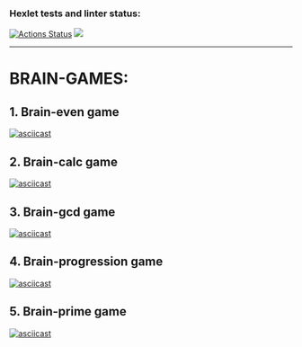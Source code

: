 ### Hexlet tests and linter status:

[![Actions Status](https://github.com/n1ckdevops/frontend-project-44/actions/workflows/hexlet-check.yml/badge.svg)](https://github.com/n1ckdevops/frontend-project-44/actions)
<a href="https://codeclimate.com/github/n1ckdevops/frontend-project-44/maintainability"><img src="https://api.codeclimate.com/v1/badges/f673036c15008a2b9938/maintainability" /></a>

---

# BRAIN-GAMES:

## 1. Brain-even game

[![asciicast](https://asciinema.org/a/708330.svg)](https://asciinema.org/a/708330)

## 2. Brain-calc game

[![asciicast](https://asciinema.org/a/709541.svg)](https://asciinema.org/a/709541)

## 3. Brain-gcd game

[![asciicast](https://asciinema.org/a/710249.svg)](https://asciinema.org/a/710249)

## 4. Brain-progression game

[![asciicast](https://asciinema.org/a/710451.svg)](https://asciinema.org/a/710451)

## 5. Brain-prime game

[![asciicast](https://asciinema.org/a/710500.svg)](https://asciinema.org/a/710500)

